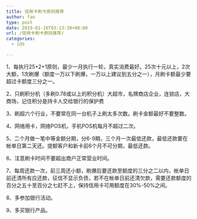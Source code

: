 ```yaml
---
title: 信用卡刷卡原则推荐
author: fan
type: post
date: 2019-01-16T03:13:39+00:00
url: /信用卡刷卡原则推荐/
categories:
  - iOS

---
```

1、每执行25+2+1原则，最少一月执行一轮，真实消费最好。25次十元以上，2次大额，1次刷爆（额度一万以下刷爆，一万以上建议到五分之一），月刷卡额最少要超过卡额度三分之一。
  
2、只刷积分机（多刷0.78或以上的积分机）大超市，名牌商店企业，连锁店，大商场，记住积分是持卡人交给银行的保护费
  
3、刷超六个行业，不要常在同一台机子上刷太多次数。刷卡金额最好不要整数。
  
4、网络用卡，网络POS机，手机POS机每月不超过二次。
  
5、二个月做一笔中等金额分期，分6-9期，三个月一次最低还款，最低还款要在帐单日第二天还。提额客户和新卡前6个月不可分期，最低还款。
  
6、注意刷卡时间不要超出商户正常营业时间。
  
7、每周还款一次，前三周还小额，刷爆后要还款至额度的三分之二以内，帐单日前还清所有应还款，征信不显示负债，若不在帐单日前还清欠款，需要还款额度的百分之五十至百分之七赶不上，保持信用卡可用额度在30%-50%之间。
  
8、多参加银行活动。
  
9、多买银行产品。